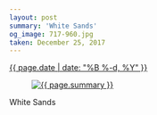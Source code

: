```yaml
---
layout: post
summary: 'White Sands'
og_image: 717-960.jpg
taken: December 25, 2017
---
```


<div class="post">
 <time>
  <a href="/717">
   {{ page.date | date: "%B %-d, %Y" }}
  </a>
 </time>
 <a href="/717">
  <figure data-taken="12/25/2017">
   <img alt="{{ page.summary }}" sizes="(min-width: 700px) 50vw, calc(100vw - 2rem)" src="{{ site.assets_url }}/717-480.jpg" srcset="{{ site.assets_url }}/717-240.jpg 240w, {{ site.assets_url }}/717-480.jpg 480w, {{ site.assets_url }}/717-720.jpg 720w, {{ site.assets_url }}/717-960.jpg 960w"/>
  </figure>
 </a>
 <span>
  White Sands
 </span>
</div>
